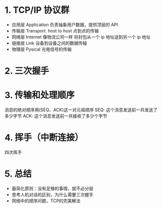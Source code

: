 # 1. TCP/IP 协议群

- 应用层 Application 负责抽象用户数据，提供顶层的 API
- 传输层 Transport. host to host 点到点的传输
- 网络层 Internet 像物流公司一样 将封包从一个 ip 地址送到另一个 ip 地址
- 链接层 Link 设备到设备之间的数据传输
- 物理层 Pysical 光电信号的传输

# 2. 三次握手

# 3. 传输和处理顺序

  消息的绝对顺序用(SEQ、ACK)这一对元祖顺序
  SEQ: 这个消息发送前一共发送了多少字节
  ACK: 这个消息发送前一共接收了多少个字节

# 4. 挥手（中断连接）

  四次挥手


# 5. 总结

- 最简化原则：没有足够的事情，就不必分层
- 思考人机对话的区别，为什么需要三次握手
- 网络中的顺序问题，TCP的完美解法